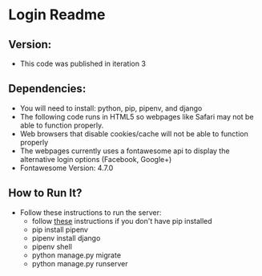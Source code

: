 # Login Readme

## Version:<br>
   - This code was published in iteration 3 <br>

## Dependencies:<br>
   - You will need to install: python, pip, pipenv, and django
   - The following code runs in HTML5 so webpages like Safari may not be able to function properly.
   - Web browsers that disable cookies/cache will not be able to function properly
   - The webpages currently uses a fontawesome api to display the alternative login options (Facebook, Google+)
   - Fontawesome Version: 4.7.0

## How to Run It?<br>
   - Follow these instructions to run the server:
      - follow [these](https://pip.pypa.io/en/stable/installing/) instructions if you don't have pip installed
      - pip install pipenv
      - pipenv install django
      - pipenv shell
      - python manage.py migrate
      - python manage.py runserver
